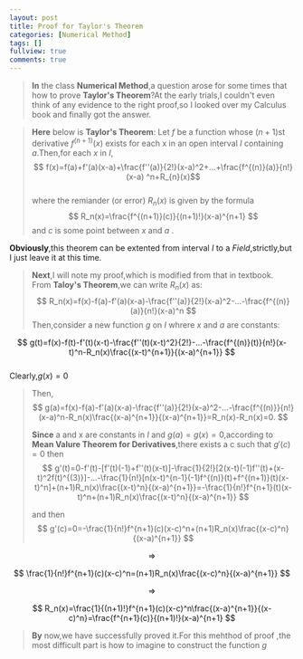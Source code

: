 ```yaml
---
layout: post
title: Proof for Taylor's Theorem
categories: [Numerical Method]
tags: []
fullview: true
comments: true
---
```

>**In** the class **Numerical Method**,a question arose for some times that how to prove **Taylor's Theorem**?At the early trials,I couldn't even think of any evidence to the right proof,so I looked over my Calculus book and finally got the answer.  

>**Here** below is **Taylor's Theorem**:
Let $f$ be a function whose $(n+1)$st derivative $f^{(n+1)}(x)$ exists for each x in an open interval $I$ containing $a$.Then,for each $x$ in $I$,
$$
f(x)=f(a)+f'(a)(x-a)+\frac{f''(a)}{2!}(x-a)^2+...+\frac{f^{(n)}(a)}{n!}(x-a)
^n+R_{n}(x)$$  
where the remiander (or error) $R_n(x)$ is given by the formula
$$
R_n(x)=\frac{f^{(n+1)}(c)}{(n+1)!}(x-a)^{n+1}
$$
and $c$ is some point between $x$ and $a$ .
>
**Obviously**,this theorem can be extented from interval $I$ to a $Field$,strictly,but I just leave it at this time.
>
>**Next**,I will note my proof,which is modified from that in textbook.
>From **Taloy's Theorem**,we can write $R_n(x)$ as:
$$
R_n(x)=f(x)-f(a)-f'(a)(x-a)-\frac{f''(a)}{2!}(x-a)^2-...-\frac{f^{(n)}(a)}{n!}(x-a)^n
$$
Then,consider a new function $g$ on $I$ whrere $x$ and $a$ are constants:
>
$$
g(t)=f(x)-f(t)-f'(t)(x-t)-\frac{f''(t)(x-t)^2}{2!}-...-\frac{f^{(n)}(t)}{n!}(x-t)^n-R_n(x)\frac{(x-t)^{n+1}}{(x-a)^{n+1}}
$$  
Clearly,$g(x)=0$
>
>Then,
$$
g(a)=f(x)-f(a)-f'(a)(x-a)-\frac{f''(a)}{2!}(x-a)^2-...-\frac{f^{(n)}}{n!}(x-a)^n-R_n(x)\frac{(x-a)^{n+1}}{(x-a)^{n+1}}=R_n(x)-R_n(x)=0.
$$
>
>**Since** a and x are constants in $I$ and $g(a)=g(x)=0$,according to **Mean Valure Theorem for Derivatives**,there exists a c such that $g'(c)=0$
>then
$$
g'(t)=0-f'(t)-[f'(t)(-1)+f''(t)(x-t)]-\frac{1}{2!}[2(x-t)(-1)f''(t)+(x-t)^2f(t)^{(3)}]-...-\frac{1}{n!}[n(x-t)^{n-1}(-1)f^{(n)}(t)+f^{(n+1)}(t)(x-t)^n]+(n+1)R_n(x)\frac{(x-t)^n}{(x-a)^{n+1}}=-\frac{1}{n!}f^{n+1}(t)(x-t)^n+(n+1)R_n(x)\frac{(x-t)^n}{(x-a)^{n+1}}
$$
>
>and then
$$
g'(c)=0=-\frac{1}{n!}f^{n+1}(c)(x-c)^n+(n+1)R_n(x)\frac{(x-c)^n}{(x-a)^{n+1}}
$$
>
$$
\Rightarrow 
$$
>
$$
\frac{1}{n!}f^{n+1}(c)(x-c)^n=(n+1)R_n(x)\frac{(x-c)^n}{(x-a)^{n+1}}
$$
>
$$
\Rightarrow
$$
>
$$
R_n(x)=\frac{1}{(n+1)!}f^{n+1}(c)(x-c)^n\frac{(x-a)^{n+1}}{(x-c)^n}=\frac{f^{n+1}(c)}{(n+1)!}(x-a)^{n+1}
$$
>
>**By** now,we have successfully proved it.For this mehthod of proof ,the most difficult part is how to imagine to construct the function $g$

